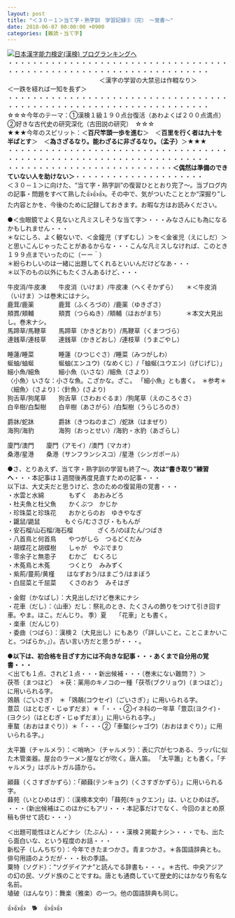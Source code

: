 ```yaml
---
layout: post
title: "＜３０－１＞当て字・熟字訓　学習記録⑤（完）　～覚書～"
date: 2018-06-07 00:00:00 +0900
categories: [難読・当て字]
---
```


[![](/syuusyuu9701/assets/images/＜３０－１＞当て字・熟字訓-学習記録⑤（完）-～覚書～-br_c_3028_1.gif)](http://blog.with2.net/link.php?1659096:3028 "日本漢字能力検定(漢検) ブログランキングへ")[日本漢字能力検定(漢検) ブログランキングへ](http://blog.with2.net/link.php?1659096:3028)  
・・・・・・・・・・・・・・・・・・・・・・・・・・・・・・・・・・・・・・・・・・・・・・・・・・・・・・・・・・・・・・・・・・・・・  
　　　　　　　　　　　　　　　＜漢字の学習の大禁忌は作輟なり＞　　　　　＜一跌を経れば一知を長ず＞　　　　　  
・・・・・・・・・・・・・・・・・・・・・・・・・・・・・・・・・・・・・・・・・・・・・・・・・・・・・・・・・・・・・・・・・・・・・  
☆☆☆今年のテーマ：①漢検１級１９０点台復活（あわよくば２００点満点）　②好きな古代史の研究深化（古田説の研究）　☆☆☆  
★★★今年のスピリット：＜**百尺竿頭一歩を進む**＞　＜**百里を行く者は九十を半ばとす**＞　＜**為さざるなり。能わざるに非ざるなり。（孟子）**＞★★★  
・・・・・・・・・・・・・・・・・・・・・・・・・・・・・・・・・・・・・・・・・・・・・・・・・・・・・・・・・・・・・・・・・・・・・  
・・・・・・・・・・・・・・・・・・・・・・・・・・・**＜偶然は準備のできていない人を助けない＞**・・・・・・・・・・・・・・・・・・・・・  
＜３０－１＞に向けた、“当て字・熟字訓”の復習ひととおり完了～。当ブログ内の記事・問題をすべて熟した👍👍👍。その中で、気がついたこととか“深掘り”した内容とかを、今後のために記録しておきます。お暇な方はお読みください。　  
  
●＜虫眼鏡でよく見ないと凡ミスしそうな当て字＞・・・みなさんにも為になるかもしれません・・・　  
＊なにしろ、よく観ないで、＜金鐘児（すずむし）＞を＜金雀児（えにしだ）＞と思いこんじゃったことがあるからな・・・こんな凡ミスしなければ、このとき１９９点までいったのに（ーー＾）  
＊紛らわしいのは一緒に出題してくれるといいんだけどなあ・・・  
＊以下のもの以外にもたくさんあるけど、・・・  
  
牛皮消/牛皮凍　　牛皮消（いけま）/牛皮凍（へくそかずら）　　＊＜牛皮消（いけま）＞は巻末にはナシ。  
鹿茸/鹿薬　　　　鹿茸（ふくろづの）/鹿薬（ゆきざさ）  
頬貫/頬輔　　　　頬貫（つらぬき）/頬輔（ほおがまち）　　　　＊本文大見出し。巻末ナシ。  
馬蹄草/馬鞭草　　馬蹄草（かきどおり）/馬鞭草（くまつづら）  
連銭草/連枝草　　連銭草（かきどおし）/連枝草（うまごやし）  
  
睡蓮/睡菜　　　　睡蓮（ひつじぐさ）/睡菜（みつがしわ）  
蜒蚰/蚰蜒　　　　蜒蚰(エンユウ)（なめくじ）/「蚰蜒(ユウエン)（げじげじ）」   
細小魚/細魚　　　細小魚（いさな）/細魚（さより）  
〈小魚〉いさな：小さな魚。こざかな。ざこ。 「細小魚」とも書く。　＊参考＊〈細魚〉（さより)：〈針魚〉(さより)  
狗舌草/狗尾草　　狗舌草（さわおぐるま）/狗尾草（えのころぐさ）  
白辛樹/白梨樹　　白辛樹（あさがら）/白梨樹（うらじろのき）  
  
爵牀/蛇牀　　　　爵牀（きつねのまご）/蛇牀（はまぜり）  
海狗/海豹　　　　海狗（おっとせい）/海豹・水豹（あざらし）  
  
廈門/澳門　　廈門（アモイ）/澳門（マカオ）  
桑港/星港　　桑港（サンフランシスコ）/星港（シンガポール）  
  
●さ、とりあえず、当て字・熟字訓の学習も終了～。**次は“書き取り”練習へ**・・・本記事は１週間後再度見直すための記事・・・  
以下は、大丈夫だと思うけど、念のための復習用の覚書・・・  
・水雲と水綿　　　　もずく　あおみどろ  
・杜夫魚と杜父魚　　かくぶつ　かじか  
・珍珠菜と珍珠花　　おかとらのお　ゆきやなぎ  
・鼴鼠/鼯鼠　　　　もぐら/むささび・ももんが  
・安石榴/山石榴/海石榴　　　　ざくろ/のぼたん/つばき  
・八首鳥と何首鳥　　やつがしら　つるどくだみ  
・胡蝶花と胡蝶樹　　しゃが　やぶでまり  
・零余子と無患子　　むかご　むくろじ  
・木菟鳥と木菟　　　つくとり　みみずく  
・紫荊/蔓荊/黄槿　　はなずおう/はまごう/はまぼう   
・白屈菜と千屈菜　　くさのおう　みそはぎ　  
  
・金鉗（かなばし）：大見出しだけど巻末にナシ  
・花車（だし）：〈山車〉だし：祭礼のとき、たくさんの飾りをつけて引き回す車。やま。ほこ。だんじり。 季）夏　　「花車」とも書く。  
・楽車（だんじり）  
・委曲（つばら）：漢検２（大見出し）にもあり（「詳しいこと。ことこまかいこと。つばらか。」）。古い言い方だと思うが・・・。  
  
**●以下は、初合格を目ざす方には不向きな記事・・・あくまで自分用の覚書・・・**  
＜出ても１点、されど１点・・・新出候補・・・（巻末にない難問？）＞  
茯苓（まつほど）　＊茯：薬用のキノコの一種「茯苓(ブクリョウ)（まつほど）」に用いられる字。  
鵁鶄（ごいさぎ）　＊「鵁鶄(コウセイ)（ごいさぎ）」に用いられる字。  
薏苡（はとむぎ・じゅずだま）＊「・・・②イネ科の一年草「薏苡(ヨクイ)・(ヨクシ)（はとむぎ・じゅずだま）」に用いられる字。」  
車螯（おおはまぐり））＊「・・・②「車螯(シャゴウ)（おおはまぐり）」に用いられる字。」  
  
太平簫（チャルメラ）：＜哨吶＞（チャルメラ）：表に穴が七つある、ラッパに似た木管楽器。屋台のラーメン屋などが吹く。唐人笛。 「太平簫」とも書く。「チャルメラ」はポルトガル語から。  
  
顚蕀（くさすぎかずら）：「顚蕀(テンキョク)（くさすぎかずら）」に用いられる字。  
蕀苑（いとひめはぎ）：（漢検本文中）「蕀苑(キョクエン)」は、いとひめはぎ。  
・・・（新出候補はこのほかにもアリ・・・本記事だけでなく、今回のまとめ原稿も併せて読む・・・）  
  
＜出題可能性ほとんどナシ（たぶん）・・・漢検２掲載ナシ＞・・・でも、出たら面白いな、という程度のお話・・・  
新松子（しんちぢり）：今年できたまつかさ。青まつかさ。＊各国語辞典とも。俳句用語のようだが・・・秋の季語。   
粟特（ソグド）：“ソグデイアナ”と読んでる辞書も・・・。＊古代、中央アジアの幻の民、ソグド族のことですね。唐とも通商していて歴史的にはかなり有名な名前。  
埴破（はんなり）：舞楽（雅楽）の一つ。他の国語辞典も同じ。  
  
👍👍👍　🐕　👍👍👍